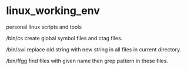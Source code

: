 # linux_working_env
personal linux scripts and tools

/bin/cs
create global symbol files and ctag files.

/bin/swi
replace old string with new string in all files in current directory.

/bin/ffgg
find files with given name then grep pattern in these files.
